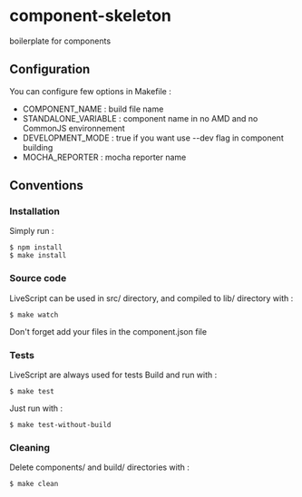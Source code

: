 # component-skeleton
  
  boilerplate for components

## Configuration
  You can configure few options in Makefile :
  * COMPONENT_NAME : build file name
  * STANDALONE_VARIABLE : component name in no AMD and no CommonJS environnement
  * DEVELOPMENT_MODE : true if you want use --dev flag in component building
  * MOCHA_REPORTER : mocha reporter name

## Conventions

### Installation
  Simply run :
```batch
$ npm install
$ make install
```

### Source code
  LiveScript can be used in src/ directory, and compiled to lib/ directory with :
```batch
$ make watch
```
  Don't forget add your files in the component.json file


### Tests
  LiveScript are always used for tests
  Build and run with :
```batch
$ make test
```

  Just run with :
```batch
$ make test-without-build
```

### Cleaning
  Delete components/ and build/ directories with :
```batch
$ make clean
```